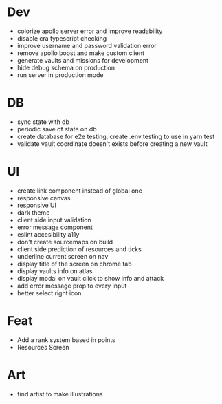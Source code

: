 # Dev

- colorize apollo server error and improve readability
- disable cra typescript checking
- improve username and password validation error
- remove apollo boost and make custom client
- generate vaults and missions for development
- hide debug schema on production
- run server in production mode

# DB

- sync state with db
- periodic save of state on db
- create database for e2e testing, create .env.testing to use in yarn test
- validate vault coordinate doesn't exists before creating a new vault

# UI

- create <a> link component instead of global one
- responsive canvas
- responsive UI
- dark theme
- client side input validation
- error message component
- eslint accesibility a11y
- don't create sourcemaps on build
- client side prediction of resources and ticks
- underline current screen on nav
- display title of the screen on chrome tab
- display vaults info on atlas
- display modal on vault click to show info and attack
- add error message prop to every input
- better select right icon

# Feat

- Add a rank system based in points
- Resources Screen

# Art

- find artist to make illustrations
